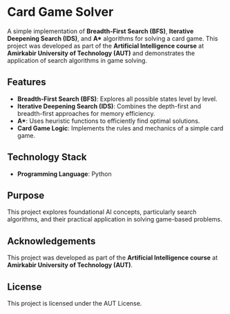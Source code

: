# Card Game Solver  

A simple implementation of **Breadth-First Search (BFS)**, **Iterative Deepening Search (IDS)**, and **A\*** algorithms for solving a card game. This project was developed as part of the **Artificial Intelligence course** at **Amirkabir University of Technology (AUT)** and demonstrates the application of search algorithms in game solving.  

## Features  
- **Breadth-First Search (BFS)**: Explores all possible states level by level.  
- **Iterative Deepening Search (IDS)**: Combines the depth-first and breadth-first approaches for memory efficiency.  
- **A\***: Uses heuristic functions to efficiently find optimal solutions.  
- **Card Game Logic**: Implements the rules and mechanics of a simple card game.  

## Technology Stack  
- **Programming Language**: Python  

## Purpose  
This project explores foundational AI concepts, particularly search algorithms, and their practical application in solving game-based problems.  

## Acknowledgements  
This project was developed as part of the **Artificial Intelligence course** at **Amirkabir University of Technology (AUT)**.  

## License  
This project is licensed under the AUT License.
